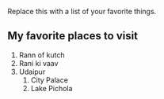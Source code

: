 Replace this with a list of your favorite things.
## My favorite places to visit
1. Rann of kutch 
2. Rani ki vaav 
3. Udaipur 
    1. City Palace 
    2. Lake Pichola
